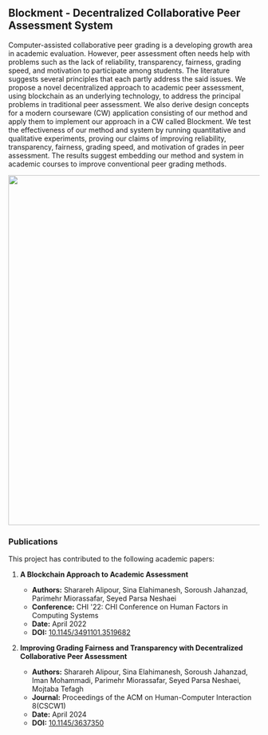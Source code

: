 ## Blockment - Decentralized Collaborative Peer Assessment System

Computer-assisted collaborative peer grading is a developing growth area in academic evaluation. However, peer assessment often needs help with problems such as the lack of reliability, transparency, fairness, grading speed, and motivation to participate among students. The literature suggests several principles that each partly address the said issues. We propose a novel decentralized approach to academic peer assessment, using blockchain as an underlying technology, to address the principal problems in traditional peer assessment. We also derive design concepts for a modern courseware (CW) application consisting of our method and apply them to implement our approach in a CW called Blockment. We test the effectiveness of our method and system by running quantitative and qualitative experiments, proving our claims of improving reliability, transparency, fairness, grading speed, and motivation of grades in peer assessment. The results suggest embedding our method and system in academic courses to improve conventional peer grading methods.

<div align="center">
  <img 
    style="width: 700px;"
    src="https://github.com/BlockchainAssessment/.github/blob/main/Blockment.jpg">
</div>

### Publications

This project has contributed to the following academic papers:

1. **A Blockchain Approach to Academic Assessment**
   - **Authors:** Sharareh Alipour, Sina Elahimanesh, Soroush Jahanzad, Parimehr Miorassafar, Seyed Parsa Neshaei
   - **Conference:** CHI '22: CHI Conference on Human Factors in Computing Systems
   - **Date:** April 2022
   - **DOI:** [10.1145/3491101.3519682](https://doi.org/10.1145/3491101.3519682)

2. **Improving Grading Fairness and Transparency with Decentralized Collaborative Peer Assessment**
   - **Authors:** Sharareh Alipour, Sina Elahimanesh, Soroush Jahanzad, Iman Mohammadi, Parimehr Miorassafar, Seyed Parsa Neshaei, Mojtaba Tefagh
   - **Journal:** Proceedings of the ACM on Human-Computer Interaction 8(CSCW1)
   - **Date:** April 2024
   - **DOI:** [10.1145/3637350](https://doi.org/10.1145/3637350)
